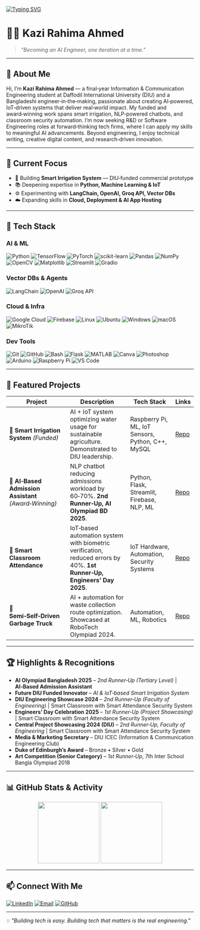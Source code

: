 <!-- Typing Intro Animation -->
[![Typing SVG](https://readme-typing-svg.demolab.com?font=Fira+Code&pause=1000&color=F031F7&center=true&vCenter=true&width=600&lines=Kazi+Rahima+Ahmed;AI%2FML%2FIoT+Engineer;Builder+of+Award%E2%80%91Winning+Systems;Turning+Ideas+into+Real‑World+Solutions)](https://git.io/typing-svg)

# 👨‍💻 Kazi Rahima Ahmed  

> *"Becoming an AI Engineer, one iteration at a time."*

---

## 🚀 About Me  
Hi, I’m **Kazi Rahima Ahmed** — a final‑year Information & Communication Engineering student at Daffodil International University (DIU) and a Bangladeshi engineer‑in‑the‑making, passionate about creating AI‑powered, IoT‑driven systems that deliver real‑world impact. My funded and award‑winning work spans smart irrigation, NLP‑powered chatbots, and classroom security automation. I’m now seeking R&D or Software Engineering roles at forward‑thinking tech firms, where I can apply my skills to meaningful AI advancements. Beyond engineering, I enjoy technical writing, creative digital content, and research‑driven innovation. 

---

## 🎯 Current Focus  
- 🔭 Building **Smart Irrigation System** — DIU‑funded commercial prototype  
- 📚 Deepening expertise in **Python, Machine Learning & IoT**  
- ⚙️ Experimenting with **LangChain, OpenAI, Groq API, Vector DBs**  
- ☁️ Expanding skills in **Cloud, Deployment & AI App Hosting**

---

## 🧠 Tech Stack

### AI & ML  
![Python](https://img.shields.io/badge/Python-3776AB?logo=python&logoColor=white)
![TensorFlow](https://img.shields.io/badge/TensorFlow-FF6F00?logo=tensorflow&logoColor=white)
![PyTorch](https://img.shields.io/badge/PyTorch-EE4C2C?logo=pytorch&logoColor=white)
![scikit-learn](https://img.shields.io/badge/scikit--learn-F7931E?logo=scikitlearn&logoColor=white)
![Pandas](https://img.shields.io/badge/Pandas-150458?logo=pandas&logoColor=white)
![NumPy](https://img.shields.io/badge/NumPy-013243?logo=numpy&logoColor=white)
![OpenCV](https://img.shields.io/badge/OpenCV-5C3EE8?logo=opencv&logoColor=white)
![Matplotlib](https://img.shields.io/badge/Matplotlib-006699?logo=python&logoColor=white)
![Streamlit](https://img.shields.io/badge/Streamlit-FF4B4B?logo=streamlit&logoColor=white)
![Gradio](https://img.shields.io/badge/Gradio-FF7F50?logo=python&logoColor=white)

### Vector DBs & Agents  
![LangChain](https://img.shields.io/badge/LangChain-222222?logo=langchain&logoColor=white)
![OpenAI](https://img.shields.io/badge/OpenAI-412991?logo=openai&logoColor=white)
![Groq API](https://img.shields.io/badge/Groq_API-F7931E?logo=groq&logoColor=white)

### Cloud & Infra  
![Google Cloud](https://img.shields.io/badge/Google_Cloud-4285F4?logo=googlecloud&logoColor=white)
![Firebase](https://img.shields.io/badge/Firebase-FFCA28?logo=firebase&logoColor=black)
![Linux](https://img.shields.io/badge/Linux-FCC624?logo=linux&logoColor=black)
![Ubuntu](https://img.shields.io/badge/Ubuntu-E95420?logo=ubuntu&logoColor=white)
![Windows](https://img.shields.io/badge/Windows-0078D6?logo=windows&logoColor=white)
![macOS](https://img.shields.io/badge/macOS-000000?logo=apple&logoColor=white)
![MikroTik](https://img.shields.io/badge/MikroTik-293239?logo=mikrotik&logoColor=white)

### Dev Tools  
![Git](https://img.shields.io/badge/Git-F05032?logo=git&logoColor=white)
![GitHub](https://img.shields.io/badge/GitHub-181717?logo=github&logoColor=white)
![Bash](https://img.shields.io/badge/Bash-4EAA25?logo=gnubash&logoColor=white)
![Flask](https://img.shields.io/badge/Flask-000000?logo=flask&logoColor=white)
![MATLAB](https://img.shields.io/badge/MATLAB-0076A8?logo=mathworks&logoColor=white)
![Canva](https://img.shields.io/badge/Canva-00C4CC?logo=canva&logoColor=white)
![Photoshop](https://img.shields.io/badge/Photoshop-31A8FF?logo=adobephotoshop&logoColor=white)
![Arduino](https://img.shields.io/badge/Arduino-00979D?logo=arduino&logoColor=white)
![Raspberry Pi](https://img.shields.io/badge/Raspberry%20Pi-A22846?logo=raspberrypi&logoColor=white)
![VS Code](https://img.shields.io/badge/VS_Code-007ACC?logo=visualstudiocode&logoColor=white)

---

## 🚀 Featured Projects

| Project | Description | Tech Stack | Links |
|---------|-------------|------------|-------|
| 🌱 **Smart Irrigation System** *(Funded)* | AI + IoT system optimizing water usage for sustainable agriculture. Demonstrated to DIU leadership. | Raspberry Pi, ML, IoT Sensors, Python, C++, MySQL | [Repo](https://github.com/kazi-rahima-ahmed/smart-irrigation-system-ai-iot) |
| 🤖 **AI‑Based Admission Assistant** *(Award‑Winning)* | NLP chatbot reducing admissions workload by 60‑70%. **2nd Runner‑Up, AI Olympiad BD 2025**. | Python, Flask, Streamlit, Firebase, NLP, ML | [Repo](https://github.com/kazi-rahima-ahmed/AI-Based-Admission-Assistant) |
| 🏫 **Smart Classroom Attendance** | IoT‑based automation system with biometric verification, reduced errors by 40%. **1st Runner‑Up, Engineers’ Day 2025**. | IoT Hardware, Automation, Security Systems | [Repo](https://github.com/kazi-rahima-ahmed/Smart-Classroom-Security) |
| 🚛 **Semi‑Self‑Driven Garbage Truck** | AI + automation for waste collection route optimization. Showcased at RoboTech Olympiad 2024. | Automation, ML, Robotics | [Repo](https://github.com/kazi-rahima-ahmed/Semi-Self-Driven-Garbage-Truck) |

---

## 🏆 Highlights & Recognitions  

- **AI Olympiad Bangladesh 2025** – *2nd Runner‑Up (Tertiary Level)* | **AI‑Based Admission Assistant**  
- **Future DIU Funded Innovator** – *AI & IoT‑based Smart Irrigation System*  
- **DIU Engineering Showcase 2024** – *2nd Runner‑Up (Faculty of Engineering)* | Smart Classroom with Smart Attendance Security System  
- **Engineers’ Day Celebration 2025** – *1st Runner‑Up (Project Showcasing)* | Smart Classroom with Smart Attendance Security System  
- **Central Project Showcasing 2024 (DIU)** – *2nd Runner‑Up, Faculty of Engineering* | Smart Classroom with Smart Attendance Security System  
- **Media & Marketing Secretary** – DIU ICEC (Information & Communication Engineering Club)  
- **Duke of Edinburgh’s Award** – Bronze • Silver • Gold  
- **Art Competition (Senior Category)** – *1st Runner‑Up*, 7th Inter School Bangla Olympiad 2018

---

## 📊 GitHub Stats & Activity  
<p align="center">
  <img src="https://github-readme-stats.vercel.app/api?username=kazi-rahima-ahmed&show_icons=true&theme=radical" height="165" />
  <img src="https://github-readme-streak-stats.herokuapp.com/?user=kazi-rahima-ahmed&theme=radical" height="165" />
</p>

---

## 📫 Connect With Me  
[![LinkedIn](https://img.shields.io/badge/LinkedIn-0A66C2.svg?style=for-the-badge&logo=linkedin&logoColor=white)](https://linkedin.com/in/kazi-rahima-ahmed)
[![Email](https://img.shields.io/badge/Email-D14836.svg?style=for-the-badge&logo=gmail&logoColor=white)](mailto:kazirahimaahmed@gmail.com)
[![GitHub](https://img.shields.io/badge/GitHub-181717.svg?style=for-the-badge&logo=github&logoColor=white)](https://github.com/kazi-rahima-ahmed)

---
💡 *"Building tech is easy. Building tech that matters is the real engineering."*
